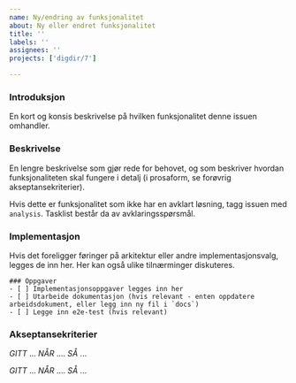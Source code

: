 ```yaml
---
name: Ny/endring av funksjonalitet
about: Ny eller endret funksjonalitet
title: ''
labels: ''
assignees: ''
projects: ['digdir/7']

---
```


### Introduksjon
En kort og konsis beskrivelse på hvilken funksjonalitet denne issuen omhandler.

### Beskrivelse
En lengre beskrivelse som gjør rede for behovet, og som beskriver hvordan funksjonaliteten skal fungere i detalj (i prosaform, se forøvrig akseptansekriterier). 

Hvis dette er funksjonalitet som ikke har en avklart løsning, tagg issuen med `analysis`. Tasklist består da av avklaringsspørsmål.

### Implementasjon
Hvis det foreligger føringer på arkitektur eller andre implementasjonsvalg, legges de inn her. Her kan også ulike tilnærminger diskuteres.

```[tasklist]
### Oppgaver
- [ ] Implementasjonsoppgaver legges inn her
- [ ] Utarbeide dokumentasjon (hvis relevant - enten oppdatere arbeidsdokument, eller legg inn ny fil i `docs`)
- [ ] Legge inn e2e-test (hvis relevant)
```

### Akseptansekriterier
_GITT_ ...
_NÅR_ ....
_SÅ_ ...

_GITT_ ...
_NÅR_ ....
_SÅ_ ...
